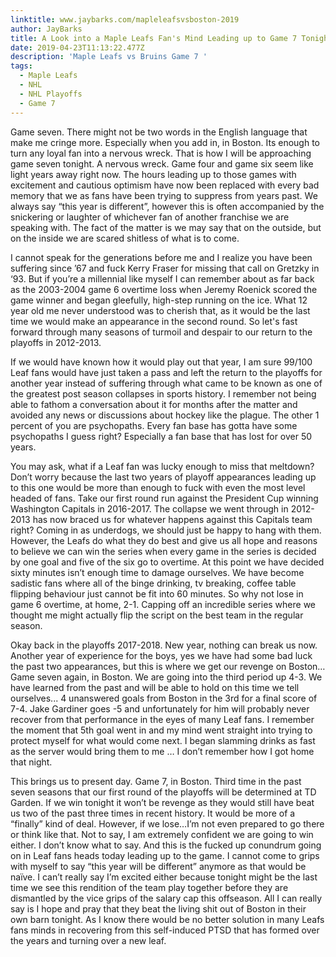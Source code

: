 ```yaml
---
linktitle: www.jaybarks.com/mapleleafsvsboston-2019
author: JayBarks
title: A Look into a Maple Leafs Fan's Mind Leading up to Game 7 Tonight
date: 2019-04-23T11:13:22.477Z
description: 'Maple Leafs vs Bruins Game 7 '
tags:
  - Maple Leafs
  - NHL
  - NHL Playoffs
  - Game 7
---
```

Game seven. There might not be two words in the English language that make me cringe more. Especially when you add in, in Boston. Its enough to turn any loyal fan into a nervous wreck. That is how I will be approaching game seven tonight. A nervous wreck. Game four and game six seem like light years away right now. The hours leading up to those games with excitement and cautious optimism have now been replaced with every bad memory that we as fans have been trying to suppress from years past. We always say “this year is different”, however this is often accompanied by the snickering or laughter of whichever fan of another franchise we are speaking with. The fact of the matter is we may say that on the outside, but on the inside we are scared shitless of what is to come.

I cannot speak for the generations before me and I realize you have been suffering since ’67 and fuck Kerry Fraser for missing that call on Gretzky in ‘93. But if you’re a millennial like myself I can remember about as far back as the 2003-2004 game 6 overtime loss when Jeremy Roenick scored the game winner and began gleefully, high-step running on the ice. What 12 year old me never understood was to cherish that, as it would be the last time we would make an appearance in the second round. So let's fast forward through many seasons of turmoil and despair to our return to the playoffs in 2012-2013.

If we would have known how it would play out that year, I am sure 99/100 Leaf fans would have just taken a pass and left the return to the playoffs for another year instead of suffering through what came to be known as one of the greatest post season collapses in sports history. I remember not being able to fathom a conversation about it for months after the matter and avoided any news or discussions about hockey like the plague. The other 1 percent of you are psychopaths. Every fan base has gotta have some psychopaths I guess right? Especially a fan base that has lost for over 50 years.

You may ask, what if a Leaf fan was lucky enough to miss that meltdown? Don’t worry because the last two years of playoff appearances leading up to this one would be more than enough to fuck with even the most level headed of fans. Take our first round run against the President Cup winning Washington Capitals in 2016-2017. The collapse we went through in 2012-2013 has now braced us for whatever happens against this Capitals team right? Coming in as underdogs, we should just be happy to hang with them. However, the Leafs do what they do best and give us all hope and reasons to believe we can win the series when every game in the series is decided by one goal and five of the six go to overtime. At this point we have decided sixty minutes isn’t enough time to damage ourselves. We have become sadistic fans where all of the binge drinking, tv breaking, coffee table flipping behaviour just cannot be fit into 60 minutes. So why not lose in game 6 overtime, at home, 2-1. Capping off an incredible series where we thought me might actually flip the script on the best team in the regular season.

Okay back in the playoffs 2017-2018. New year, nothing can break us now. Another year of experience for the boys, yes we have had some bad luck the past two appearances, but this is where we get our revenge on Boston…Game seven again, in Boston. We are going into the third period up 4-3. We have learned from the past and will be able to hold on this time we tell ourselves... 4 unanswered goals from Boston in the 3rd for a final score of 7-4. Jake Gardiner goes -5 and unfortunately for him will probably never recover from that performance in the eyes of many Leaf fans. I remember the moment that 5th goal went in and my mind went straight into trying to protect myself for what would come next. I began slamming drinks as fast as the server would bring them to me … I don’t remember how I got home that night.

This brings us to present day. Game 7, in Boston. Third time in the past seven seasons that our first round of the playoffs will be determined at TD Garden. If we win tonight it won’t be revenge as they would still have beat us two of the past three times in recent history. It would be more of a “finally” kind of deal. However, if we lose…I’m not even prepared to go there or think like that. Not to say, I am extremely confident we are going to win either. I don’t know what to say. And this is the fucked up conundrum going on in Leaf fans heads today leading up to the game. I cannot come to grips with myself to say “this year will be different” anymore as that would be naïve. I can’t really say I’m excited either because tonight might be the last time we see this rendition of the team play together before they are dismantled by the vice grips of the salary cap this offseason. All I can really say is I hope and pray that they beat the living shit out of Boston in their own barn tonight. As I know there would be no better solution in many Leafs fans minds in recovering from this self-induced PTSD that has formed over the years and turning over a new leaf.
